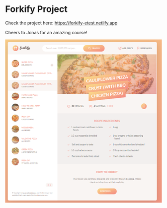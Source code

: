 # Forkify Project

Check the project here: https://forkify-etest.netlify.app

Cheers to Jonas for an amazing course!

![Pic](https://raw.githubusercontent.com/emilje/Forkify/master/appPreview.png?token=ARAXLHFWUBEDEEALOZ52JHTBWYFQ4)
